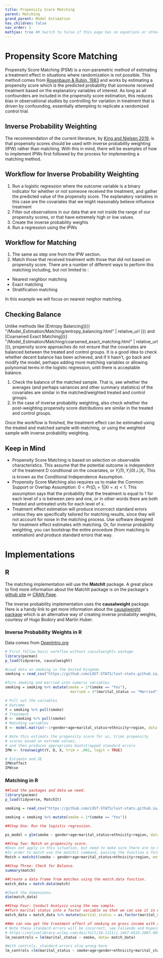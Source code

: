 ```yaml
---
title: Propensity Score Matching
parent: Matching
grand_parent: Model Estimation
has_children: false
nav_order: 1
mathjax: true ## Switch to false if this page has no equations or other math rendering.
---
```


# Propensity Score Matching

Propensity Score Matching (PSM) is a non-parametric method of estimating a treatment effect in situations where randomization is not possible. This method comes from [Rosenbaum & Rubin, 1983](https://www.jstor.org/stable/2335942?seq=1) and works by estimating a propensity score which is the predicted probability that someone received treatment based on the explanatory variables of interest. As long as all confounders are included in the propensity score estimation, this reduces bias in observational studies by controlling for variation in treatment that is driven by confounding, essentially attempting to replicate a randomized control trial.

## Inverse Probability Weighting 

The recommendation of the current literature, by [King and Nielsen 2019](https://ideas.repec.org/a/cup/polals/v27y2019i04p435-454_00.html), is that propensity scores should be used with inverse probability weighting (IPW) rather than matching. With this in mind, there will be examples of how to implement IPWs first followed by the process for implementing a matching method. 

## Workflow for Inverse Probability Weighting

1. Run a logistic regression where the outcome variable is a binary indicator for whether or not someone received the treatment, and gather the predicted value of the propensity score. The explanatory variables in this case are the covariates that we might reasonably believe influence treatment
2. Filter out observations in our data that are not inside the range of our propensity scores, or that have extremely high or low values.
3. Create the inverse probability weights
4. Run a regression using the IPWs

## Workflow for Matching

1. The same as step one from the IPW section. 
2. Match those that received treatment with those that did not based on propensity score. There are a number of different ways to perform this matching including, but not limited to :

* Nearest neighbor matching
* Exact matching
* Stratification matching

In this example we will focus on nearest neighor matching.

## Checking Balance

Unlike methods like [Entropy Balancing]({{ "/Model_Estimation/Matching/entropy_balancing.html" | relative_url }}) and [Coarsened Exact Matching]({{ "/Model_Estimation/Matching/coarsened_exact_matching.html" | relative_url }}), propensity score approaches do not ensure that the covariates are balanced between the treated and control groups. It is a good idea to check whether decent balance has been achieved, and if it hasn't, go back and modify the model, perhaps adding more matching variables or allowing polynomial terms in the logistic regression, until there is acceptable balance.

1. Check the balance of the matched sample. That is, see whether the averages (and perhaps variances and other summary statistics) of the covariates are similar in the matched/weighted treated and control groups.
2. In the case of inverse probability weighting, also check whether the post-weighting propensity score distributions are similar in the treated and control groups.

Once the workflow is finished, the treatment effect can be estimated using the treated and matched sample with matching, or using the weighted sample with inverse probability weighting. 

## Keep in Mind

- Propensity Score Matching is based on selection on observable characteristics. This assume that the potential outcome is independent of the treatment D conditional on the covariates, or $Y_i(1),Y_i(0)\bot|X_i$. This is known as the Conditional Independence Assumption.
- Propensity Score Matching also requires us to make the Common Support or Overlap Assumption: $0<Pr(D_i = 1 | Xi = x)<1$. This assumption says that the probability that the treatment is equal to 1 for each level of x is between zero and one, or in other words there are both treated and untreated units for each level of x. 
- Treatment effect estimation will produce incorrcect standard errors unless they are specifically tailored for matching results, since they will not account for noise in the matching process. Use software designed for treatment effect estimates with matching. Or, for inverse probability weighting, you can bootstrap the entire procedure (from matching to estimation) and produce standard errors that way.

# Implementations

## R

The matching implementation will use the **MatchIt** package. A great place to find more information about the MatchIt package is on the package's [github site](https://github.com/kosukeimai/MatchIt) or [CRAN Page](https://cran.r-project.org/web/packages/MatchIt/vignettes/MatchIt.html).

The inverse probability implementation uses the **causalweight** package. Here is a handy link to get more information about the  [causalweight package](https://cran.r-project.org/web/packages/causalweight/vignettes/bodory-huber.pdf) which is an alternative way of creating inverse probability weights, courtesy of Hugo Bodory and Martin Huber.

### Inverse Probability Weights in R

Data comes from [OpenIntro.org](https://www.openintro.org/data/index.php?data=smoking)

```r
# First follow basic workflow without causalweights package
library(pacman)
p_load(tidyverse, causalweight)

#Load data on smoking in the United Kingdom.
smoking = read_csv("https://github.com/LOST-STATS/lost-stats.github.io/raw/source/Model_Estimation/Matching/Data/smoking.csv")

#Turn smoking and married into numeric variables
smoking = smoking %>% mutate(smoke = 1*(smoke == "Yes"),
                              married = 1*(marital_status == "Married"))

# Pull out the variables
# Outcome
Y = smoking %>% pull(smoke)
# Treatment
D <- smoking %>% pull(smoke)
# Matching variables
X <- model.matrix(~-1+gender+age+marital_status+ethnicity+region, data = smoking)

# Note this estimats the propensity score for us, trims propensity 
# scores based on extreme values,
# and then produces appropriate bootstrapped standard errors
IPW <- treatweight(Y, D, X, trim = .001, logit = TRUE)

# Estimate and SE
IPW$effect
IPW$se
```

### Matching in R

```r
##load the packages and data we need.
library(pacman)
p_load(tidyverse, MatchIt)

smoking = read_csv("https://github.com/LOST-STATS/lost-stats.github.io/raw/source/Model_Estimation/Matching/Data/smoking.csv")

smoking = smoking %>% mutate(smoke = 1*(smoke == "Yes"))

##Step One: Run the logistic regression.

ps_model = glm(smoke ~ gender+age+marital_status+ethnicity+region, data=smoking)

##Step Two: Match on propensity score.
#Does not apply in this situation, but need to make sure there are no missing values in the covariates we are choosing. 
#In order to match use the matchit command, passing the function a formula, the data to use and the method, in this case, nearest neighor estimation.
Match = matchit(smoke ~ gender+age+marital_status+ethnicity+region, method = "nearest", data =smoking)

##Step Three: Check for Balance.
summary(match)

##Create a data frame from matches using the match.data function.
match_data = match.data(match)

#Check the dimensions.
dim(match_data)

##Step Four: Conduct Analysis using the new sample.
##Turn marital status into a factor variable so that we can use it in our regression 
match_data = match_data %>% mutate(marital_status = as.factor(marital_status))

##We can now get the treatment effect of smoking on gross income with and without controls
# Note these standard errors will be incorrect, see Caliendo and Kopeinig (2008) for fixes
# https://onlinelibrary.wiley.com/doi/full/10.1111/j.1467-6419.2007.00527.x
lm_nocontrols = lm(marital_status ~ smoke, data= match_data)

#With controls, standard errors also wrong here
lm_controls =lm(marital_status ~ smoke+age+gender+ethnicity+marital_status, data=match_data)
```
